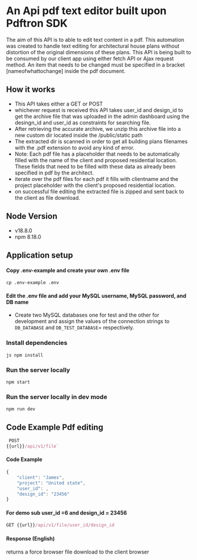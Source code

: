 # An Api pdf text editor built upon Pdftron SDK

The aim of this API is to able to edit text content in a pdf. This automation was created to handle text editing for architectural house plans without distortion of the original dimensions of these plans. This API is being built to be consumed by our client app using either fetch API or Ajax request method.
An item that needs to be changed must be specified in a bracket [nameofwhattochange] inside the pdf document.


## How it works
- This API takes either a GET or POST
- whichever request is received this API takes user_id and design_id to get the archive file that was uploaded in the admin dashboard using the desingn_id and user_id as constraints for searching file.
- After retrieving the accurate archive, we unzip this archive file into a new custom dir located inside the /public/static path
- The extracted dir is scanned in order to get all building plans filenames with the .pdf extension to avoid any kind of error.
- Note: Each pdf file has a placeholder that needs to be automatically filled with the name of the client and proposed residential location. These fields that need to be filled with these data as already been specified in pdf by the architect.
- iterate over the pdf files for each pdf it fills with  clientname and the project placeholder with the client's proposed residential location.
- on successful file editing the extracted file is zipped and sent back to the client as file download.
  

## Node Version
- v18.8.0
- npm 8.18.0

## Application setup

#### Copy .env-example and create your own .env file
```
cp .env-example .env
```

#### Edit the .env file and add your MySQL username, MySQL password, and DB name

- Create two MySQL databases one for test and the other for development and assign the values of the connection strings to `DB_DATABASE` and `DB_TEST_DATABASE`= respectively.

### Install dependencies
```
js npm install
```

### Run the server locally
```
npm start
```

### Run the server locally in dev mode
```
npm run dev
```


## Code Example Pdf editing
```js
 POST
{{url}}/api/v1/file`
```

#### Code Example

```js
{
    "client": "James",
    "project": "United state",
    "user_id": ,
    "design_id": "23456"
}
```

#### For demo sub user_id =6 and design_id = 23456
``` js
GET {{url}}/api/v1/file/user_id/design_id
```

#### Response (English)
returns a force browser file download to the client browser

